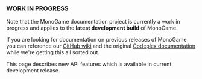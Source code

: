 ### WORK IN PROGRESS
Note that the MonoGame documentation project is currently a work in progress and applies to the **latest development build** of MonoGame.

If you are looking for documentation on previous releases of MonoGame you can reference our [GitHub wiki](http://github.com/mono/MonoGame/wiki) and the original [Codeplex documentation](http://monogame.codeplex.com/documentation) while we're getting this all sorted out.

 
This page describes new API features which is available in current development release.

